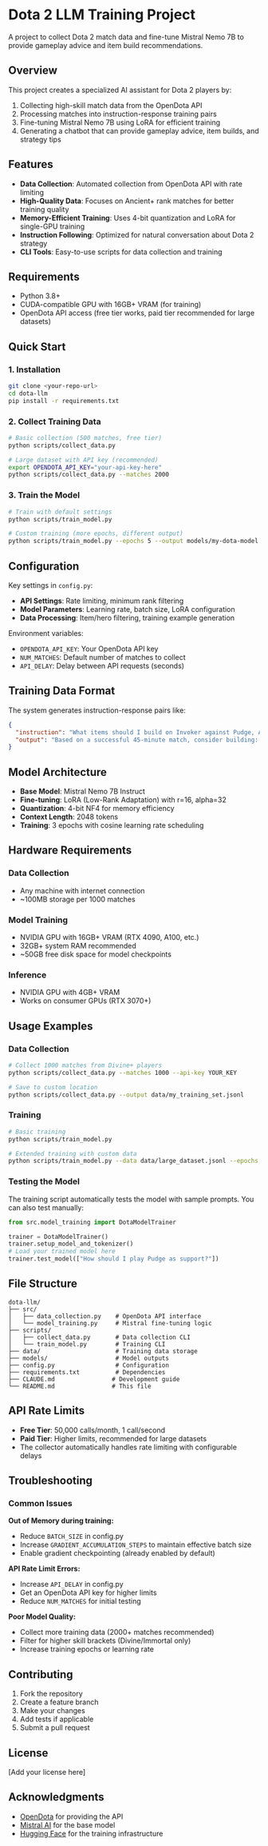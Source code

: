 # Dota 2 LLM Training Project

A project to collect Dota 2 match data and fine-tune Mistral Nemo 7B to provide gameplay advice and item build recommendations.

## Overview

This project creates a specialized AI assistant for Dota 2 players by:
1. Collecting high-skill match data from the OpenDota API
2. Processing matches into instruction-response training pairs
3. Fine-tuning Mistral Nemo 7B using LoRA for efficient training
4. Generating a chatbot that can provide gameplay advice, item builds, and strategy tips

## Features

- **Data Collection**: Automated collection from OpenDota API with rate limiting
- **High-Quality Data**: Focuses on Ancient+ rank matches for better training quality
- **Memory-Efficient Training**: Uses 4-bit quantization and LoRA for single-GPU training
- **Instruction Following**: Optimized for natural conversation about Dota 2 strategy
- **CLI Tools**: Easy-to-use scripts for data collection and training

## Requirements

- Python 3.8+
- CUDA-compatible GPU with 16GB+ VRAM (for training)
- OpenDota API access (free tier works, paid tier recommended for large datasets)

## Quick Start

### 1. Installation

```bash
git clone <your-repo-url>
cd dota-llm
pip install -r requirements.txt
```

### 2. Collect Training Data

```bash
# Basic collection (500 matches, free tier)
python scripts/collect_data.py

# Large dataset with API key (recommended)
export OPENDOTA_API_KEY="your-api-key-here"
python scripts/collect_data.py --matches 2000
```

### 3. Train the Model

```bash
# Train with default settings
python scripts/train_model.py

# Custom training (more epochs, different output)
python scripts/train_model.py --epochs 5 --output models/my-dota-model
```

## Configuration

Key settings in `config.py`:

- **API Settings**: Rate limiting, minimum rank filtering
- **Model Parameters**: Learning rate, batch size, LoRA configuration  
- **Data Processing**: Item/hero filtering, training example generation

Environment variables:
- `OPENDOTA_API_KEY`: Your OpenDota API key
- `NUM_MATCHES`: Default number of matches to collect
- `API_DELAY`: Delay between API requests (seconds)

## Training Data Format

The system generates instruction-response pairs like:

```json
{
  "instruction": "What items should I build on Invoker against Pudge, Anti-Mage, Crystal Maiden?",
  "output": "Based on a successful 45-minute match, consider building: Black King Bar, Aghanim's Scepter, Blink Dagger, Refresher Orb, Scythe of Vyse, Boots of Travel. This build was effective against mobile cores and provided good survivability and utility for team fights."
}
```

## Model Architecture

- **Base Model**: Mistral Nemo 7B Instruct
- **Fine-tuning**: LoRA (Low-Rank Adaptation) with r=16, alpha=32
- **Quantization**: 4-bit NF4 for memory efficiency
- **Context Length**: 2048 tokens
- **Training**: 3 epochs with cosine learning rate scheduling

## Hardware Requirements

### Data Collection
- Any machine with internet connection
- ~100MB storage per 1000 matches

### Model Training  
- NVIDIA GPU with 16GB+ VRAM (RTX 4090, A100, etc.)
- 32GB+ system RAM recommended
- ~50GB free disk space for model checkpoints

### Inference
- NVIDIA GPU with 4GB+ VRAM
- Works on consumer GPUs (RTX 3070+)

## Usage Examples

### Data Collection
```bash
# Collect 1000 matches from Divine+ players
python scripts/collect_data.py --matches 1000 --api-key YOUR_KEY

# Save to custom location
python scripts/collect_data.py --output data/my_training_set.jsonl
```

### Training
```bash
# Basic training
python scripts/train_model.py

# Extended training with custom data
python scripts/train_model.py --data data/large_dataset.jsonl --epochs 5
```

### Testing the Model
The training script automatically tests the model with sample prompts. You can also test manually:

```python
from src.model_training import DotaModelTrainer

trainer = DotaModelTrainer()
trainer.setup_model_and_tokenizer()
# Load your trained model here
trainer.test_model(["How should I play Pudge as support?"])
```

## File Structure

```
dota-llm/
├── src/
│   ├── data_collection.py    # OpenDota API interface
│   └── model_training.py     # Mistral fine-tuning logic
├── scripts/
│   ├── collect_data.py       # Data collection CLI
│   └── train_model.py        # Training CLI
├── data/                     # Training data storage
├── models/                   # Model outputs
├── config.py                 # Configuration
├── requirements.txt          # Dependencies
├── CLAUDE.md                # Development guide
└── README.md                # This file
```

## API Rate Limits

- **Free Tier**: 50,000 calls/month, 1 call/second
- **Paid Tier**: Higher limits, recommended for large datasets
- The collector automatically handles rate limiting with configurable delays

## Troubleshooting

### Common Issues

**Out of Memory during training:**
- Reduce `BATCH_SIZE` in config.py
- Increase `GRADIENT_ACCUMULATION_STEPS` to maintain effective batch size
- Enable gradient checkpointing (already enabled by default)

**API Rate Limit Errors:**
- Increase `API_DELAY` in config.py
- Get an OpenDota API key for higher limits
- Reduce `NUM_MATCHES` for initial testing

**Poor Model Quality:**
- Collect more training data (2000+ matches recommended)
- Filter for higher skill brackets (Divine/Immortal only)
- Increase training epochs or learning rate

## Contributing

1. Fork the repository
2. Create a feature branch
3. Make your changes
4. Add tests if applicable  
5. Submit a pull request

## License

[Add your license here]

## Acknowledgments

- [OpenDota](https://www.opendota.com/) for providing the API
- [Mistral AI](https://mistral.ai/) for the base model
- [Hugging Face](https://huggingface.co/) for the training infrastructure